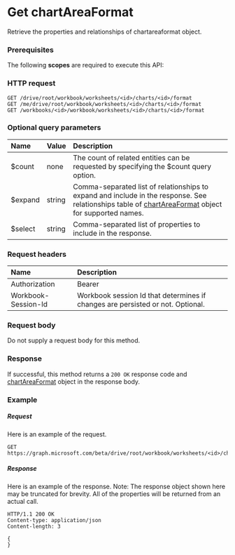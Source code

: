 # Get chartAreaFormat

Retrieve the properties and relationships of chartareaformat object.
### Prerequisites
The following **scopes** are required to execute this API: 
### HTTP request
<!-- { "blockType": "ignored" } -->
```http
GET /drive/root/workbook/worksheets/<id>/charts/<id>/format
GET /me/drive/root/workbook/worksheets/<id>/charts/<id>/format
GET /workbooks/<id>/workbook/worksheets/<id>/charts/<id>/format
```
### Optional query parameters
|Name|Value|Description|
|:---------------|:--------|:-------|
|$count|none|The count of related entities can be requested by specifying the $count query option.|
|$expand|string|Comma-separated list of relationships to expand and include in the response. See relationships table of [chartAreaFormat](../resources/chartareaformat.md) object for supported names. |
|$select|string|Comma-separated list of properties to include in the response.|

### Request headers
| Name      |Description|
|:----------|:----------|
| Authorization  | Bearer <code>|
| Workbook-Session-Id  | Workbook session Id that determines if changes are persisted or not. Optional.|

### Request body
Do not supply a request body for this method.
### Response
If successful, this method returns a `200 OK` response code and [chartAreaFormat](../resources/chartareaformat.md) object in the response body.
### Example
##### Request
Here is an example of the request.
<!-- {
  "blockType": "request",
  "name": "get_chartareaformat"
}-->
```http
GET https://graph.microsoft.com/beta/drive/root/workbook/worksheets/<id>/charts/<id>/format
```
##### Response
Here is an example of the response. Note: The response object shown here may be truncated for brevity. All of the properties will be returned from an actual call.
<!-- {
  "blockType": "response",
  "truncated": true,
  "@odata.type": "microsoft.graph.chartareaformat"
} -->
```http
HTTP/1.1 200 OK
Content-type: application/json
Content-length: 3

{
}
```

<!-- uuid: 8fcb5dbc-d5aa-4681-8e31-b001d5168d79
2015-10-25 14:57:30 UTC -->
<!-- {
  "type": "#page.annotation",
  "description": "Get chartAreaFormat",
  "keywords": "",
  "section": "documentation",
  "tocPath": ""
}-->